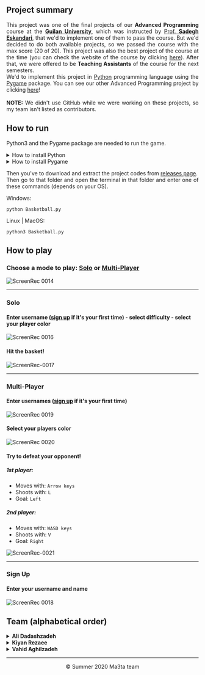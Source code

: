 ## Project summary
<p align="justify">
  This project was one of the final projects of our <b>Advanced Programming</b> course at the <a href="https://guilan.ac.ir/en/home"><b>Guilan University</b></a>, which was instructed by <a href="https://staff.guilan.ac.ir/eskandari/?lg=1">Prof. <b>Sadegh Eskandari</b></a>, that we'd to implement one of them to pass the course. But we'd decided to do both available projects, so we passed the course with the max score (20 of 20). This project was also the best project of the course at the time (you can check the website of the course by clicking <a href="https://sadegh28.github.io/AP98992/projects.html">here</a>). After that, we were offered to be <b>Teaching Assistants</b> of the course for the next semesters.
  <br>
  We'd to implement this project in <a href="https://www.python.org/">Python</a> programming language using the <a href="https://www.pygame.org/news">Pygame</a> package. You can see our other Advanced Programming project by clicking <a href="https://github.com/mehrshaad/AP_System-Provider_Project">here</a>!
  <br>
  <br>
  <b>NOTE:</b> We didn't use GitHub while we were working on these projects, so my team isn't listed as contributors.
</p>

## How to run
<p align="justify">
  Python3 and the Pygame package are needed to run the game.
</p>
<details>
  <summary>How to install Python</summary>

Download a suitable Python version from [**here**](https://www.python.org/downloads/).\
Then install it and don't forget to check (enable) the `add to path` option while installing.\
After that you can test it by entering `pip3` command in the terminal.

</details>

<details>
  <summary>How to install Pygame</summary>

Windows:
```shell
pip install pygame
```

Linux | MacOS:
```shell
pip3 install pygame
```

</details>

<p align="justify">
  Then you've to download and extract the project codes from <a href="https://github.com/mehrshaad/AP_Basketball_Project/releases">releases page</a>.
  <br>
  Then go to that folder and open the terminal in that folder and enter one of these commands (depends on your OS).
</p>

Windows:
```shell
python Basketball.py
```

Linux | MacOS:
```shell
python3 Basketball.py
```

## How to play
  ### Choose a mode to play: [Solo](https://github.com/mehrshaad/AP_Basketball_Project#solo) or [Multi-Player](https://github.com/mehrshaad/AP_Basketball_Project#multi-player)
  ![ScreenRec 0014](https://user-images.githubusercontent.com/60104751/130366579-d04f83a2-b7d6-4fd4-90e6-a9d50ee42e4a.jpg)

  ---

  ### Solo
  #### Enter username ([sign up](https://github.com/mehrshaad/AP_Basketball_Project#sign-up) if it's your first time) - select difficulty - select your player color
  ![ScreenRec 0016](https://user-images.githubusercontent.com/60104751/130366814-47de448a-c783-4120-ac00-102fe216d1b6.jpg)

  #### Hit the basket!
  ![ScreenRec-0017](https://user-images.githubusercontent.com/60104751/130366971-fd6b68e4-c1eb-4582-b445-78bc42c10a0d.gif)

  ---

  ### Multi-Player
  #### Enter usernames ([sign up](https://github.com/mehrshaad/AP_Basketball_Project#sign-up) if it's your first time)
  ![ScreenRec 0019](https://user-images.githubusercontent.com/60104751/130367198-fe4dbe5d-2d1e-4a40-b749-f0e8a4dfc59b.jpg)

  #### Select your players color
  ![ScreenRec 0020](https://user-images.githubusercontent.com/60104751/130367228-760ad243-2543-4a83-b475-df7583a40d0f.jpg)

  #### Try to defeat your opponent!
  ##### 1st player:
  + Moves with: `Arrow keys`
  + Shoots with: `L`
  + Goal: `Left`

  ##### 2nd player:
  + Moves with: `WASD keys`
  + Shoots with: `V`
  + Goal: `Right`

  ![ScreenRec-0021](https://user-images.githubusercontent.com/60104751/130367487-82477484-2b80-418d-935e-1bf9df052634.gif)

  ---

  ### Sign Up
  #### Enter your username and name
  ![ScreenRec 0018](https://user-images.githubusercontent.com/60104751/130367327-a6d71bd1-8c09-40e4-af25-0858b62f4435.jpg)

## Team (alphabetical order)
<details>
  <summary><b>Ali Dadashzadeh</b></summary>
  <br>
  <a href="https://github.com/mehrshaad"><img src="https://img.shields.io/badge/GitHub-100000?style=for-the-badge&logo=github&logoColor=white" /></a>
  <a href="https://www.linkedin.com/in/mehrshad-dadashzadeh-7053491b3/"><img src="https://img.shields.io/badge/LinkedIn-0077B5?style=for-the-badge&logo=linkedin&logoColor=white" /></a>
  <a href="mailto:mehrdadashzadeh1379@gmail.com"><img src="https://img.shields.io/badge/Gmail-D14836?style=for-the-badge&logo=gmail&logoColor=white" /></a>
  <hr/>
</details>

<details>
  <summary><b>Kiyan Rezaee</b></summary>
  <br>
  <a href="https://github.com/kiyan-rezaee"><img src="https://img.shields.io/badge/GitHub-100000?style=for-the-badge&logo=github&logoColor=white" /></a>
  <a href="https://www.linkedin.com/in/kiyan-rezaee-7631751a4/"><img src="https://img.shields.io/badge/LinkedIn-0077B5?style=for-the-badge&logo=linkedin&logoColor=white" /></a>
  <a href="mailto:kiyanrezaee17@gmail.com"><img src="https://img.shields.io/badge/Gmail-D14836?style=for-the-badge&logo=gmail&logoColor=white" /></a>
  <hr/>
</details>

<details>
  <summary><b>Vahid Aghilzadeh</b></summary>
  <br>
  <a href="https://github.com/vahidaghili"><img src="https://img.shields.io/badge/GitHub-100000?style=for-the-badge&logo=github&logoColor=white" /></a>
  <a href="https://www.linkedin.com/in/vahid-aghilzadeh-790b20158/"><img src="https://img.shields.io/badge/LinkedIn-0077B5?style=for-the-badge&logo=linkedin&logoColor=white" /></a>
  <a href="mailto:vahidaghilizadeh.com@gmail.com"><img src="https://img.shields.io/badge/Gmail-D14836?style=for-the-badge&logo=gmail&logoColor=white" /></a>
</details>

<hr/>
<p align="center">
    © Summer 2020 Ma3ta team
</p>
